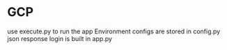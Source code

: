 # GCP
use execute.py to run the app
Environment configs are stored in config.py
json response login is built in app.py
